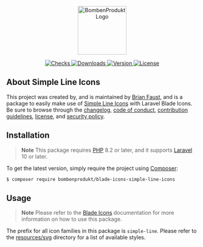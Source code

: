 <p align="center">
    <a href="https://bombenprodukt.com" target="_blank">
        <img src="https://raw.githubusercontent.com/faustbrian/assets/main/logo-text.svg" width="128" alt="BombenProdukt Logo" />
    </a>
</p>

<p align="center">
    <a href="https://github.com/faustbrian/blade-icons-simple-line-icons/actions">
        <img src="https://badge.sh/github/check-runs/BombenProdukt/blade-icons-simple-line-icons" alt="Checks" />
    </a>
    <a href="https://packagist.org/packages/bombenprodukt/blade-icons-simple-line-icons">
        <img src="https://badge.sh/packagist/downloads/BombenProdukt/blade-icons-simple-line-icons" alt="Downloads" />
    </a>
    <a href="https://packagist.org/packages/bombenprodukt/blade-icons-simple-line-icons">
        <img src="https://badge.sh/packagist/version/BombenProdukt/blade-icons-simple-line-icons" alt="Version" />
    </a>
    <a href="https://packagist.org/packages/bombenprodukt/blade-icons-simple-line-icons">
        <img src="https://badge.sh/packagist/license/BombenProdukt/blade-icons-simple-line-icons" alt="License" />
    </a>
</p>

## About Simple Line Icons

This project was created by, and is maintained by [Brian Faust](https://github.com/faustbrian), and is a package to easily make use of [Simple Line Icons](https://github.com/thesabbir/simple-line-icons) with Laravel Blade Icons. Be sure to browse through the [changelog](CHANGELOG.md), [code of conduct](.github/CODE_OF_CONDUCT.md), [contribution guidelines](.github/CONTRIBUTING.md), [license](LICENSE), and [security policy](.github/SECURITY.md).

## Installation

> **Note**
> This package requires [PHP](https://www.php.net/) 8.2 or later, and it supports [Laravel](https://laravel.com/) 10 or later.

To get the latest version, simply require the project using [Composer](https://getcomposer.org/):

```bash
$ composer require bombenprodukt/blade-icons-simple-line-icons
```

## Usage

> **Note**
> Please refer to the [Blade Icons](https://github.com/faustbrian/blade-icons) documentation for more information on how to use this package.

The prefix for all icon families in this package is `simple-line`. Please refer to the [resources/svg](/resources/svg) directory for a list of available styles.
